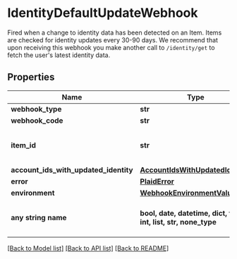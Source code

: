# IdentityDefaultUpdateWebhook

Fired when a change to identity data has been detected on an Item. Items are checked for identity updates every 30-90 days. We recommend that upon receiving this webhook you make another call to `/identity/get` to fetch the user's latest identity data.

## Properties
Name | Type | Description | Notes
------------ | ------------- | ------------- | -------------
**webhook_type** | **str** | &#x60;IDENTITY&#x60; | 
**webhook_code** | **str** | &#x60;DEFAULT_UPDATE&#x60; | 
**item_id** | **str** | The &#x60;item_id&#x60; of the Item associated with this webhook, warning, or error | 
**account_ids_with_updated_identity** | [**AccountIdsWithUpdatedIdentity**](AccountIdsWithUpdatedIdentity.md) |  | 
**error** | [**PlaidError**](PlaidError.md) |  | 
**environment** | [**WebhookEnvironmentValues**](WebhookEnvironmentValues.md) |  | 
**any string name** | **bool, date, datetime, dict, float, int, list, str, none_type** | any string name can be used but the value must be the correct type | [optional]

[[Back to Model list]](../README.md#documentation-for-models) [[Back to API list]](../README.md#documentation-for-api-endpoints) [[Back to README]](../README.md)


